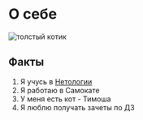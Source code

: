 # О себе
![толстый котик](https://basket-02.wb.ru/vol199/part19956/19956576/images/big/1.jpg)

## Факты
1. Я учусь в [Нетологии](https://netology.ru)
2. Я работаю в Самокате
3. У меня есть кот - Тимоша
4. Я люблю получать зачеты по ДЗ